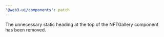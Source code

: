 ```yaml
---
'@web3-ui/components': patch
---
```


The unnecessary static heading at the top of the NFTGallery component has been removed.
